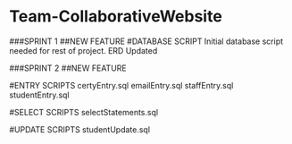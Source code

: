 # Team-CollaborativeWebsite

###SPRINT 1
##NEW FEATURE
#DATABASE SCRIPT
Initial database script needed for rest of project.
ERD Updated

###SPRINT 2
##NEW FEATURE

#ENTRY SCRIPTS
certyEntry.sql
emailEntry.sql
staffEntry.sql
studentEntry.sql

#SELECT SCRIPTS
selectStatements.sql

#UPDATE SCRIPTS
studentUpdate.sql
